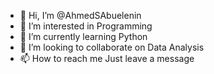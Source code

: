 - 👋 Hi, I’m @AhmedSAbuelenin
- 👀 I’m interested in Programming
- 🌱 I’m currently learning Python
- 💞️ I’m looking to collaborate on Data Analysis
- 📫 How to reach me Just leave a message

<!---
AhmedSAbuelenin/AhmedSAbuelenin is a ✨ special ✨ repository because its `README.md` (this file) appears on your GitHub profile.
You can click the Preview link to take a look at your changes.
--->
